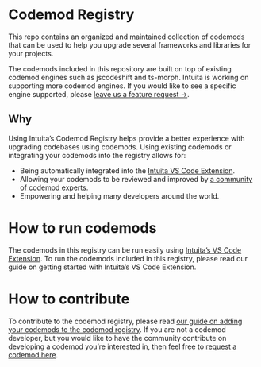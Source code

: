 # Codemod Registry

This repo contains an organized and maintained collection of codemods that can be used to help you upgrade several frameworks and libraries for your projects.

The codemods included in this repository are built on top of existing codemod engines such as jscodeshift and ts-morph. Intuita is working on supporting more codemod engines. If you would like to see a specific engine supported, please [leave us a feature request →](https://feedback.intuita.io/feature-requests-and-bugs).

## Why

Using Intuita’s Codemod Registry helps provide a better experience with upgrading codebases using codemods. Using existing codemods or integrating your codemods into the registry allows for:

-   Being automatically integrated into the [Intuita VS Code Extension](https://marketplace.visualstudio.com/items?itemName=Intuita.intuita-vscode-extension).
-   Allowing your codemods to be reviewed and improved by [a community of codemod experts](https://join.slack.com/t/intuita-inc/shared_invite/zt-1tvxm6ct0-mLZld_78yguDYOSM7DM7Cw).
-   Empowering and helping many developers around the world.

# How to run codemods

The codemods in this registry can be run easily using [Intuita’s VS Code Extension](https://marketplace.visualstudio.com/items?itemName=Intuita.intuita-vscode-extension). To run the codemods included in this registry, please read our guide on getting started with Intuita’s VS Code Extension.

# How to contribute

To contribute to the codemod registry, please read [our guide on adding your codemods to the codemod registry](https://docs.intuita.io/blog/adding-codemods-to-registry).
If you are not a codemod developer, but you would like to have the community contribute on developing a codemod you’re interested in, then feel free to [request a codemod here](https://feedback.intuita.io/codemod-requests).
